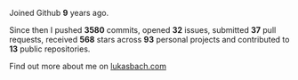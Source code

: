 Joined Github **9** years ago.

Since then I pushed **3580** commits, opened **32** issues, submitted **37** pull requests, received **568** stars across **93** personal projects and contributed to **13** public repositories.

Find out more about me on [lukasbach.com](https://lukasbach.com)
